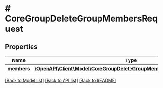 # # CoreGroupDeleteGroupMembersRequest

## Properties

Name | Type | Description | Notes
------------ | ------------- | ------------- | -------------
**members** | [**\OpenAPI\Client\Model\CoreGroupDeleteGroupMembersRequestMembersInner[]**](CoreGroupDeleteGroupMembersRequestMembersInner.md) |  |

[[Back to Model list]](../../README.md#models) [[Back to API list]](../../README.md#endpoints) [[Back to README]](../../README.md)
